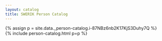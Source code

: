 ```yaml
---
layout: catalog
title: SWERIK Person Catalog
---
```

{% assign p = site.data._person-catalog.i-87NBz6nb2K17KjS3Duhy7Q %}
{% include person-catalog.html p=p %}

